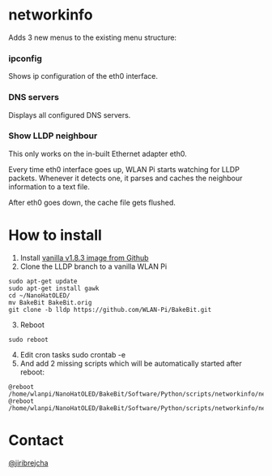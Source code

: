 # networkinfo
Adds 3 new menus to the existing menu structure:

### ipconfig

Shows ip configuration of the eth0 interface.

### DNS servers

Displays all configured DNS servers.

### Show LLDP neighbour
This only works on the in-built Ethernet adapter eth0.

Every time eth0 interface goes up, WLAN Pi starts watching for LLDP packets. Whenever it detects one, it parses and caches the neighbour information to a text file.

After eth0 goes down, the cache file gets flushed.

# How to install

1. Install [vanilla v1.8.3 image from Github](https://github.com/WLAN-Pi/wlanpi/releases)
2. Clone the LLDP branch to a vanilla WLAN Pi

```
sudo apt-get update
sudo apt-get install gawk
cd ~/NanoHatOLED/
mv BakeBit BakeBit.orig
git clone -b lldp https://github.com/WLAN-Pi/BakeBit.git
```

3. Reboot

```
sudo reboot
```

4. Edit cron tasks
sudo crontab -e
5. And add 2 missing scripts which will be automatically started after reboot:

```
@reboot /home/wlanpi/NanoHatOLED/BakeBit/Software/Python/scripts/networkinfo/networkinfoeth0up.sh
@reboot /home/wlanpi/NanoHatOLED/BakeBit/Software/Python/scripts/networkinfo/networkinfoeth0down.sh
```

# Contact
[@jiribrejcha](http://twitter.com/jiribrejcha)
